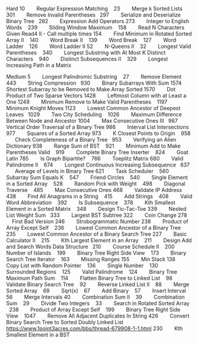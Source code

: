 Hard
10        Regular Expression Matching   
23        Merge k Sorted Lists   
301        Remove Invalid Parentheses  
297        Serialize and Deserialize Binary Tree  
282        Expression Add Operators
273        Integer to English Words   
239        Sliding Window Maximum   
158        Read N Characters Given Read4 II - Call multiple times
154        Find Minimum in Rotated Sorted Array II   
140        Word Break II   
139        Word Break   
127        Word Ladder   
126        Word Ladder II
52        N-Queens II   
32        Longest Valid Parentheses   
340        Longest Substring with At Most K Distinct Characters   
940        Distinct Subsequences II   
329        Longest Increasing Path in a Matrix   

Medium
5        Longest Palindromic Substring   
27        Remove Element   
443        String Compression  
930        Binary Subarrays With Sum
1574        Shortest Subarray to be Removed to Make Array Sorted
1570        Dot Product of Two Sparse Vectors
1428        Leftmost Column with at Least a One
1249        Minimum Remove to Make Valid Parentheses   
1197        Minimum Knight Moves
1123        Lowest Common Ancestor of Deepest Leaves  
1029        Two City Scheduling   
1026        Maximum Difference Between Node and Ancestor
1004        Max Consecutive Ones III  
987        Vertical Order Traversal of a Binary Tree
986        Interval List Intersections
977        Squares of a Sorted Array
973        K Closest Points to Origin   
958        Check Completeness of a Binary Tree  
953        Verifying an Alien Dictionary
938        Range Sum of BST   
921        Minimum Add to Make Parentheses Valid   
919        Complete Binary Tree Inserter   
824        Goat Latin
785        Is Graph Bipartite?   
766        Toeplitz Matrix
680        Valid Palindrome II   
674        Longest Continuous Increasing Subsequence  
637        Average of Levels in Binary Tree
621        Task Scheduler   
560        Subarray Sum Equals K   
547        Friend Circles   
540        Single Element in a Sorted Array   
528        Random Pick with Weight   
498        Diagonal Traverse   
485        Max Consecutive Ones
468        Validate IP Address   
438        Find All Anagrams in a String   
415        Add Strings   
408        Valid Word Abbreviation   
392        Is Subsequence   
378        Kth Smallest Element in a Sorted Matrix   
348        Design Tic-Tac-Toe
339        Nested List Weight Sum  
333        Largest BST Subtree
322        Coin Change
278        First Bad Version
246        Strobogrammatic Number
238        Product of Array Except Self   
236        Lowest Common Ancestor of a Binary Tree   
235        Lowest Common Ancestor of a Binary Search Tree
227        Basic Calculator II   
215        Kth Largest Element in an Array   
211        Design Add and Search Words Data Structure  
210        Course Schedule II   
200        Number of Islands   
199        Binary Tree Right Side View   
173        Binary Search Tree Iterator   
163        Missing Ranges
155        Min Stack
138        Copy List with Random Pointer   
136        Single Number   
130        Surrounded Regions   
125        Valid Palindrome   
124        Binary Tree Maximum Path Sum   
114        Flatten Binary Tree to Linked List   
98        Validate Binary Search Tree   
92        Reverse Linked List II   
88        Merge Sorted Array   
69        Sqrt(x)   
67        Add Binary   
57        Insert Interval  
56        Merge Intervals
40        Combination Sum II   
39        Combination Sum   
29        Divide Two Integers   
33        Search in Rotated Sorted Array   
238        Product of Array Except Self   
199        Binary Tree Right Side View   
1047        Remove All Adjacent Duplicates In String
426        Convert Binary Search Tree to Sorted Doubly Linked List   
https://www.1point3acres.com/bbs/thread-679908-1-1.html
230        Kth Smallest Element in a BST   
<!--stackedit_data:
eyJoaXN0b3J5IjpbMTg1Mzg5MzI1OV19
-->